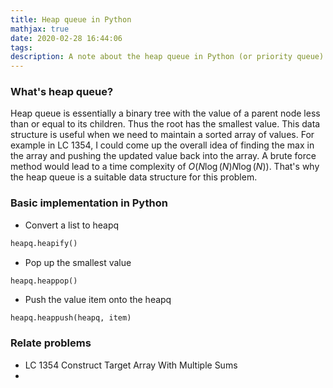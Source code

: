 ```yaml
---
title: Heap queue in Python
mathjax: true
date: 2020-02-28 16:44:06
tags:
description: A note about the heap queue in Python (or priority queue). I encountered several Leetcode problems related to heap queue before, but still I'm not quite familiar with the implementation and usage. Recently, I tried to solve LC 1354 Construct target arrays with multiple sums, which is also a heap queue related problem.
---
```


### What's heap queue?

Heap queue is essentially a binary tree with the value of a parent node less than or equal to its children. Thus the root has the smallest value. This data structure is useful when we need to maintain a sorted array of values. For example in LC 1354, I could come up the overall idea of finding the max in the array and pushing the updated value back into the array. A brute force method would lead to a time complexity of $O(N\log (N) N \log (N))$. That's why the heap queue is a suitable data structure for this problem.

 ### Basic implementation in Python

* Convert a list to heapq

```python
heapq.heapify()
```

* Pop up the smallest value

```python
heapq.heappop()
```

* Push the value item onto the heapq

```
heapq.heappush(heapq, item)
```

### Relate problems

* LC 1354 Construct Target Array With Multiple Sums
* 

